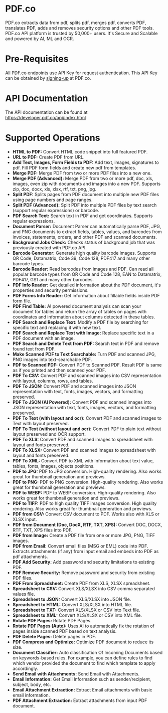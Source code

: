 # PDF.co
PDF.co extracts data from pdf, splits pdf, merges pdf, converts PDF, translates PDF, adds and removes security options and other PDF tools. PDF.co API platform is trusted by 50,000+ users. It's Secure and Scalable and powered by AI, ML and OCR.

# Pre-Requisites
All PDF.co endpoints use API Key for request authentication. This API Key can be obtained by [signing-up](https://app.pdf.co/signup) at PDF.co.

# API Documentation
The API documentation can be found at https://developer.pdf.co/api/index.html

# Supported Operations
* **HTML to PDF:** Convert HTML code snippet into full featured PDF.
* **URL to PDF:** Create PDF from URL.
* **Add Text, Images, Form Fields to PDF:** Add text, images, signatures to pdf. Fill PDF form fields and create new pdf from templates.
* **Merge PDF:** Merge PDF from two or more PDF files into a new one.
* **Merge PDF (Advanced):** Merge PDF from two or more pdf, doc, xls, images, even zip with documents and images into a new PDF. Supports zip, doc, docx, xls, xlsx, rtf, txt, png, jpg.
* **Split PDF:** Splits pages from PDF document into multiple new PDF files using page numbers and page ranges.
* **Split PDF (Advanced):** Split PDF into multiple PDF files by text search (support regular expressions) or barcode.
* **PDF Search Text:** Search text in PDF and get coordinates. Supports regular expressions.
* **Document Parser:** Document Parser can automatically parse PDF, JPG, and PNG documents to extract fields, tables, values, and barcodes from invoices, statements, orders, and other PDF and scanned documents.
* **Background Jobs Check:** Checks status of background job that was previously created with PDF.co API.
* **Barcode Generator:** Generate high quality barcode images. Supports QR Code, Datamatrix, Code 39, Code 128, PDF417 and many other barcode types.
* **Barcode Reader:** Read barcodes from images and PDF. Can read all popular barcode types from QR Code and Code 128, EAN to Datamatrix, PDF417, GS1 and many other barcodes.
* **PDF Info Reader:** Get detailed information about the PDF document, it's properties and security permissions.
* **PDF Forms Info Reader:** Get information about fillable fields inside PDF form file.
* **PDF Find Table:** AI powered document analysis can scan your document for tables and return the array of tables on pages with coordinates and information about columns detected in these tables.
* **PDF Search and Replace Text:** Modify a PDF file by searching for specific text and replacing it with new text.
* **PDF Search and Replace Text with Image:** Replace specific text in a PDF document with an image.
* **PDF Search and Delete Text from PDF:** Search text in PDF and remove found text from PDF.
* **Make Scanned PDF to Text Searchable:** Turn PDF and scanned JPG, PNG images into text-searchable PDF.
* **PDF to Scanned PDF:** Convert PDF to Scanned PDF. Result PDF is same as if you printed and then scanned your PDF.
* **PDF To CSV:** Convert PDF and scanned images into CSV representation with layout, columns, rows, and tables.
* **PDF To JSON:** Convert PDF and scanned images into JSON representation with text, fonts, images, vectors, and formatting preserved.
* **PDF To JSON (AI Powered):** Convert PDF and scanned images into JSON representation with text, fonts, images, vectors, and formatting preserved.
* **PDF To Text (with layout and ocr):** Convert PDF and scanned images to Text with layout preserved.
* **PDF To Text (without layout and ocr):** Convert PDF to plain text without layout preserved and OCR support.
* **PDF To XLS:** Convert PDF and scanned images to spreadsheet with layout and fonts preserved.
* **PDF To XLSX:** Convert PDF and scanned images to spreadsheet with layout and fonts preserved.
* **PDF To XML:** Convert PDF to XML with information about text value, tables, fonts, images, objects positions.
* **PDF to JPG:** PDF to JPG conversion. High-quality rendering. Also works great for thumbnail generation and previews.
* **PDF to PNG:** PDF to PNG conversion. High-quality rendering. Also works great for thumbnail generation and previews.
* **PDF to WEBP:** PDF to WEBP conversion. High-quality rendering. Also works great for thumbnail generation and previews.
* **PDF to TIFF:** PDF to high quality TIFF images conversion. High quality rendering. Also works great for thumbnail generation and previews.
* **PDF from CSV:** Convert CSV document to PDF. Works also with XLS or XLSX input.
* **PDF from Document (Doc, DocX, RTF, TXT, XPS):** Convert DOC, DOCX, RTF, TXT, XPS files into PDF.
* **PDF from Image:** Create a PDF file from one or more JPG, PNG, TIFF images.
* **PDF from Email:** Convert email files (MSG or EML) code into PDF. Extracts attachments (if any) from input email and embeds into PDF as pdf attachments.
* **PDF Add Security:** Add password and security limitations to existing PDF.
* **PDF Remove Security:** Remove password and security from existing PDF files.
* **PDF From Spreadsheet:** Create PDF from XLS, XLSX spreadsheet.
* **Spreadsheet to CSV:** Convert XLS/XLSX into CSV comma separated values file.
* **Spreadsheet to JSON:** Convert XLS/XLSX into JSON file.
* **Spreadsheet to HTML:** Convert XLS/XLSX into HTML file.
* **Spreadsheet to TXT:** Convert XLS/XLSX or CSV into Text file.
* **Spreadsheet to XML:** Convert XLS/XLSX or CSV into XML file.
* **Rotate PDF Pages:** Rotate PDF Pages.
* **Rotate PDF Pages (Auto):** Uses AI to automatically fix the rotation of pages inside scanned PDF based on text analysis.
* **PDF Delete Pages:** Delete pages in PDF.
* **PDF Compress and Optimize:** Optimize PDF document to reduce its size.
* **Document Classifier:** Auto classification Of Incoming Documents based on keywords-based rules. For example, you can define rules to find which vendor provided the document to find which template to apply accordingly.
* **Send Email with Attachments:** Send Email with Attachments.
* **Email Information:** Get Email Information such as sender/recipient, subject, body, etc.
* **Email Attachment Extraction:** Extract Email attachments with basic email information.
* **PDF Attachment Extraction:** Extract attachments from input PDF document.